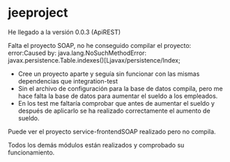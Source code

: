 jeeproject
==========

He llegado a la versión 0.0.3 (ApiREST)

Falta el proyecto SOAP, no he conseguido compilar el proyecto:
  error:Caused by: java.lang.NoSuchMethodError: javax.persistence.Table.indexes()[Ljavax/persistence/Index;
  
  - Cree un proyecto aparte y seguía sin funcionar con las mismas dependencias que integration-test
  - Sin el archivo de configuración para la base de datos compila, pero me hace falta la base de datos para aumentar el sueldo a los empleados.
  - En los test me faltaría comprobar que antes de aumentar el sueldo y después de aplicarlo se ha realizado correctamente el aumento de sueldo.
  
  Puede ver el proyecto service-frontendSOAP realizado pero no compila.

Todos los demás módulos están realizados y comprobado su funcionamiento.

